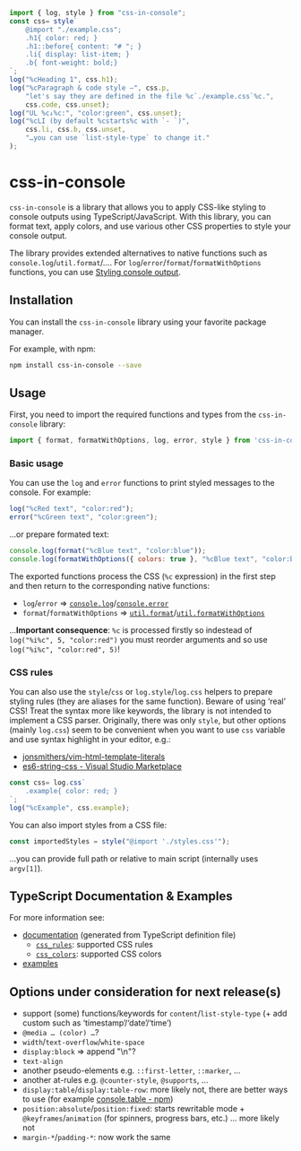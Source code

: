 ```js
import { log, style } from "css-in-console";
const css= style`
	@import "./example.css";
	.h1{ color: red; }
	.h1::before{ content: "# "; }
	.li{ display: list-item; }
	.b{ font-weight: bold;}
`;
log("%cHeading 1", css.h1);
log("%cParagraph & code style –", css.p,
	"let's say they are defined in the file %c`./example.css`%c.",
	css.code, css.unset);
log("UL %c↓%c:", "color:green", css.unset);
log("%cLI (by default %cstarts%c with `- `)",
	css.li, css.b, css.unset,
	"…you can use `list-style-type` to change it."
);
```
# css-in-console
`css-in-console` is a library that allows you to apply CSS-like styling to console outputs using TypeScript/JavaScript.
With this library, you can format text, apply colors, and use various other CSS properties to style your console output.

The library provides extended alternatives to native functions such as `console.log`/`util.format`/….
For `log`/`error`/`format`/`formatWithOptions` functions, you can use [Styling console output](https://developer.mozilla.org/en-US/docs/Web/API/console#styling_console_output).

## Installation
You can install the `css-in-console` library using your favorite package manager.

For example, with npm:

```sh
npm install css-in-console --save
```

## Usage

First, you need to import the required functions and types from the `css-in-console` library:

```javascript
import { format, formatWithOptions, log, error, style } from 'css-in-console';
```

### Basic usage
You can use the `log` and `error` functions to print styled messages to the console. For example:

```javascript
log("%cRed text", "color:red");
error("%cGreen text", "color:green");
```
…or prepare formated text:
```javascript
console.log(format("%cBlue text", "color:blue"));
console.log(formatWithOptions({ colors: true }, "%cBlue text", "color:blue"));
```

The exported functions process the CSS (`%c` expression) in the first step and then return to the corresponding native functions:
- `log`/`error` ⇒ [`console.log`](https://nodejs.org/api/console.html#consolelogdata-args)/[`console.error`](https://nodejs.org/api/console.html#consoleerrordata-args)
- `format`/`formatWithOptions` ⇒ [`util.format`](https://nodejs.org/api/console.html#consoleerrordata-args)/[`util.formatWithOptions`](https://nodejs.org/api/util.html#utilformatwithoptionsinspectoptions-format-args)

…**Important consequence**: `%c` is processed firstly so indestead of `log("%i%c", 5, "color:red")` you must reorder arguments and so use `log("%i%c", "color:red", 5)`!

### CSS rules
You can also use the `style`/`css` or `log.style`/`log.css` helpers to prepare styling rules (they are aliases for the same function).
Beware of using ‘real’ CSS! Treat the syntax more like keywords, the library is not intended to implement a CSS parser.
Originally, there was only `style`, but other options (mainly `log.css`) seem to be convenient when you want to use `css` variable and use syntax highlight in your editor, e.g.:
- [jonsmithers/vim-html-template-literals](https://github.com/jonsmithers/vim-html-template-literals)
- [es6-string-css - Visual Studio Marketplace](https://marketplace.visualstudio.com/items?itemName=bashmish.es6-string-css)
```js
const css= log.css`
	.example{ color: red; }
`;
log("%cExample", css.example);
```

You can also import styles from a CSS file:

```javascript
const importedStyles = style("@import './styles.css'");
```
…you can provide full path or relative to main script (internally uses `argv[1]`).

## TypeScript Documentation & Examples
For more information see:
- [documentation](./docs/README.md) (generated from TypeScript definition file)
	- [`css_rules`](./docs/README.md#css_rules): supported CSS rules
	- [`css_colors`](./docs/README.md#css_colors): supported CSS colors
- [examples](./examples)

## Options under consideration for next release(s)
- support (some) functions/keywords for `content`/`list-style-type` (+ add custom such as ‘timestamp’/‘date’/‘time’)
- `@media … (color) …`?
- `width`/`text-overflow`/`white-space`
- `display:block` ⇒ append "\n"?
- `text-align`
- another pseudo-elements e.g. `::first-letter`, `::marker`, …
- another at-rules e.g. `@counter-style`, `@supports`, …
- `display:table`/`display:table-row`: more likely not, there are better ways to use (for example [console.table - npm](https://www.npmjs.com/package/console.table))
- `position:absolute`/`position:fixed`: starts rewritable mode + `@keyframes`/`animation` (for spinners, progress bars, etc.) … more likely not
- `margin-*`/`padding-*`: now work the same
